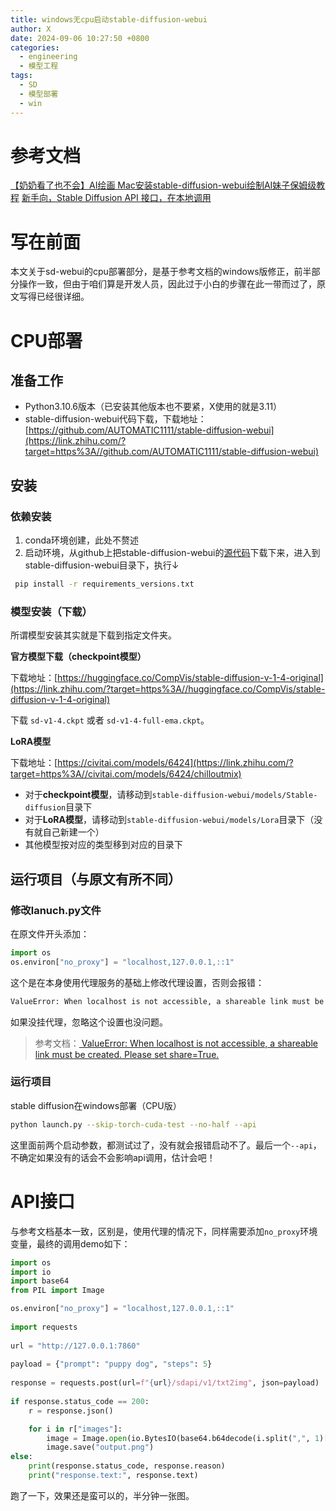 ```yaml
---
title: windows无cpu启动stable-diffusion-webui
author: X
date: 2024-09-06 10:27:50 +0800
categories:
  - engineering
  - 模型工程
tags:
  - SD
  - 模型部署
  - win
---
```

# 参考文档
[【奶奶看了也不会】AI绘画 Mac安装stable-diffusion-webui绘制AI妹子保姆级教程](https://zhuanlan.zhihu.com/p/609620596)
[新手向，Stable Diffusion API 接口，在本地调用](https://blog.csdn.net/qq_36645932/article/details/130183786)

# 写在前面
本文关于sd-webui的cpu部署部分，是基于参考文档的windows版修正，前半部分操作一致，但由于咱们算是开发人员，因此过于小白的步骤在此一带而过了，原文写得已经很详细。

# CPU部署

## 准备工作

- Python3.10.6版本（已安装其他版本也不要紧，X使用的就是3.11）
- stable-diffusion-webui代码下载，下载地址：[https://github.com/AUTOMATIC1111/stable-diffusion-webui](https://link.zhihu.com/?target=https%3A//github.com/AUTOMATIC1111/stable-diffusion-webui)

## 安装

### 依赖安装

1. conda环境创建，此处不赘述
2. 启动环境，从github上把stable-diffusion-webui的[源代码](https://zhida.zhihu.com/search?q=%E6%BA%90%E4%BB%A3%E7%A0%81&zhida_source=entity&is_preview=1)下载下来，进入到stable-diffusion-webui目录下，执行↓
```bash
 pip install -r requirements_versions.txt
```

### 模型安装（下载）

所谓模型安装其实就是下载到指定文件夹。

**官方模型下载（checkpoint模型）**

下载地址：[https://huggingface.co/CompVis/stable-diffusion-v-1-4-original](https://link.zhihu.com/?target=https%3A//huggingface.co/CompVis/stable-diffusion-v-1-4-original)

下载 `sd-v1-4.ckpt` 或者 `sd-v1-4-full-ema.ckpt`。

**LoRA模型**

下载地址：[https://civitai.com/models/6424](https://link.zhihu.com/?target=https%3A//civitai.com/models/6424/chilloutmix)

- 对于**checkpoint模型**，请移动到`stable-diffusion-webui/models/Stable-diffusion`⽬录下
- 对于**LoRA模型**，请移动到`stable-diffusion-webui/models/Lora`目录下（没有就自己新建一个）
- 其他模型按对应的类型移到对应的目录下

## 运行项目（与原文有所不同）

### **修改lanuch.py文件**

在原文件开头添加：
```python
import os
os.environ["no_proxy"] = "localhost,127.0.0.1,::1"
```

这个是在本身使用代理服务的基础上修改代理设置，否则会报错：
```bash
ValueError: When localhost is not accessible, a shareable link must be created. Please set share=True or check your proxy settings to allow access to localhost.
```

如果没挂代理，忽略这个设置也没问题。

>参考文档：[ ValueError: When localhost is not accessible, a shareable link must be created. Please set share=True.](https://github.com/chenfei-wu/TaskMatrix/issues/250)

### **运行项目**

stable diffusion在windows部署（CPU版）
```bash
python launch.py --skip-torch-cuda-test --no-half --api
```

这里面前两个启动参数，都测试过了，没有就会报错启动不了。最后一个`--api`，不确定如果没有的话会不会影响api调用，估计会吧！

# API接口

与参考文档基本一致，区别是，使用代理的情况下，同样需要添加`no_proxy`环境变量，最终的调用demo如下：

```python
import os
import io
import base64
from PIL import Image

os.environ["no_proxy"] = "localhost,127.0.0.1,::1"
  
import requests
  
url = "http://127.0.0.1:7860"
  
payload = {"prompt": "puppy dog", "steps": 5}
  
response = requests.post(url=f"{url}/sdapi/v1/txt2img", json=payload)
  
if response.status_code == 200:
    r = response.json()

    for i in r["images"]:
        image = Image.open(io.BytesIO(base64.b64decode(i.split(",", 1)[0])))
        image.save("output.png")
else:
    print(response.status_code, response.reason)
    print("response.text:", response.text)
```

跑了一下，效果还是蛮可以的，半分钟一张图。